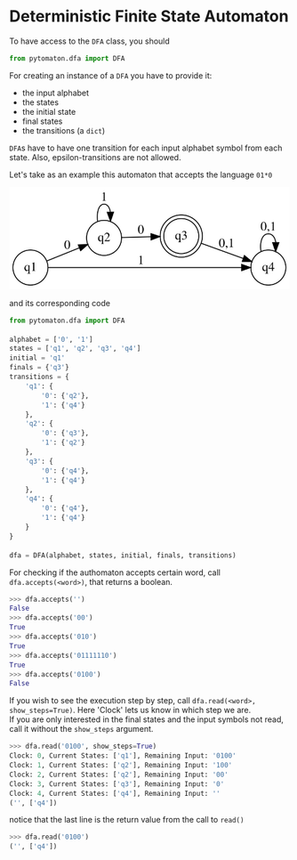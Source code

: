 # Deterministic Finite State Automaton

To have access to the `DFA` class, you should
```python
from pytomaton.dfa import DFA
```
For creating an instance of a `DFA` you have to provide it:
- the input alphabet
- the states
- the initial state
- final states
- the transitions (a `dict`)

`DFA`s have to have one transition for each input alphabet symbol from each state. Also, epsilon-transitions are not allowed.

Let's take as an example this automaton that accepts the language `01*0`

![DFA Graph](dot/dfa.svg)

and its corresponding code

```python
from pytomaton.dfa import DFA

alphabet = ['0', '1']
states = ['q1', 'q2', 'q3', 'q4']
initial = 'q1'
finals = {'q3'}
transitions = {
    'q1': {
        '0': {'q2'},
        '1': {'q4'}
    },
    'q2': {
        '0': {'q3'},
        '1': {'q2'}
    },
    'q3': {
        '0': {'q4'},
        '1': {'q4'}
    },
    'q4': {
        '0': {'q4'},
        '1': {'q4'}
    }
}

dfa = DFA(alphabet, states, initial, finals, transitions)
```

For checking if the authomaton accepts certain word, call `dfa.accepts(<word>)`, that returns a boolean.

```python
>>> dfa.accepts('')
False
>>> dfa.accepts('00')
True
>>> dfa.accepts('010')
True 
>>> dfa.accepts('01111110')
True
>>> dfa.accepts('0100')
False
```

If you wish to see the execution step by step, call `dfa.read(<word>, show_steps=True)`. Here 'Clock'
lets us know in which step we are.<br>
If you are only interested in the final states and the input symbols not read, call it without the `show_steps` argument.

```python
>>> dfa.read('0100', show_steps=True)
Clock: 0, Current States: ['q1'], Remaining Input: '0100'
Clock: 1, Current States: ['q2'], Remaining Input: '100'
Clock: 2, Current States: ['q2'], Remaining Input: '00'
Clock: 3, Current States: ['q3'], Remaining Input: '0'
Clock: 4, Current States: ['q4'], Remaining Input: ''
('', ['q4'])
```
notice that the last line is the return value from the call to `read()`
```python
>>> dfa.read('0100')
('', ['q4'])
```